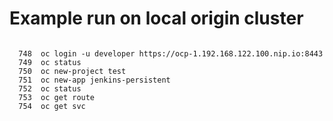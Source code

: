 # Example run on local origin cluster

```

  748  oc login -u developer https://ocp-1.192.168.122.100.nip.io:8443
  749  oc status
  750  oc new-project test
  751  oc new-app jenkins-persistent
  752  oc status
  753  oc get route
  754  oc get svc

```


